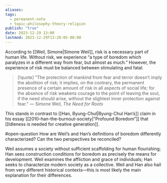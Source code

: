 ```yaml
---
aliases: 
tags:
  - permanent-note
  - topic-philosophy-theory-religion
publish: "true"
date: 2023-12-29 13:00
lastmod: 2023-12-29T13:20:05-08:00
---
```

According to [[Weil, Simone|Simone Weil]], risk is a necessary part of human life. Without risk, we experience “a type of boredom which paralyzes in a different way from fear, but almost as much.” However, the experience of risk must be balanced between stimulating and fatal.

>[!quote]
>”The protection of mankind from fear and terror doesn’t imply the abolition of risk; it implies, on the contrary, the permanent presence of a certain amount of risk in all aspects of social life; for the absence of risk weakens courage to the point of leaving the soul, if the need should arise, without the slightest inner protection against fear.” — Simone Weil, *The Need for Roots*

This stands in contrast to [[Han, Byung-Chul|Byung-Chul Han’s]] claim in his essay [[2010-han-the-burnout-society|”Profound Boredom”]] that [[Idleness is needed for creative generation]]. 

#open-question How are Weil’s and Han’s definitions of boredom differently characterized? Can the two perspectives be reconciled?

Weil assumes a society without sufficient scaffolding for human flourishing; Han sees construction conditions for boredom as precisely the means for development. Weil examines the affliction and grace of individuals; Han seeks to characterize modern society as a collective. Weil and Han also hail from very different historical contexts—this is most likely the main explanation for their differences.